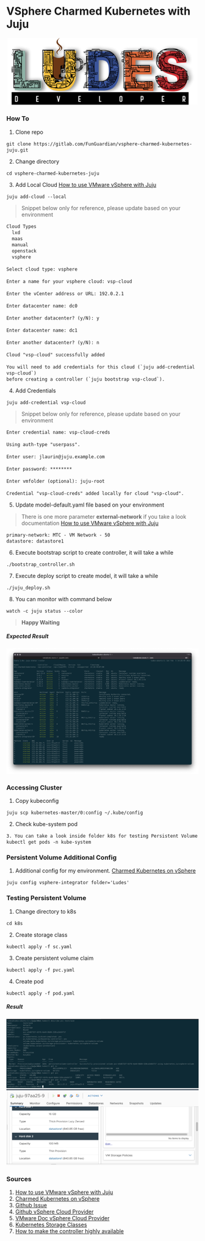 # **VSphere Charmed Kubernetes with Juju**
<p align="center">
<img src="pic/ludes.png" width="500">
</p>

### **How To**
1. Clone repo
```
git clone https://gitlab.com/FunGuardian/vsphere-charmed-kubernetes-juju.git
```
2. Change directory
```
cd vsphere-charmed-kubernetes-juju
```
3. Add Local Cloud [How to use VMware vSphere with Juju](https://juju.is/docs/olm/vmware-vsphere#heading--use-an-interactive-prompt)
```
juju add-cloud --local
```
> Snippet below only for reference, please update based on your environment
```
Cloud Types
  lxd
  maas
  manual
  openstack
  vsphere

Select cloud type: vsphere

Enter a name for your vsphere cloud: vsp-cloud

Enter the vCenter address or URL: 192.0.2.1

Enter datacenter name: dc0

Enter another datacenter? (y/N): y

Enter datacenter name: dc1

Enter another datacenter? (y/N): n

Cloud "vsp-cloud" successfully added

You will need to add credentials for this cloud (`juju add-credential vsp-cloud`)
before creating a controller (`juju bootstrap vsp-cloud`).
```
4. Add Credentials
```
juju add-credential vsp-cloud
```
> Snippet below only for reference, please update based on your environment
```
Enter credential name: vsp-cloud-creds

Using auth-type "userpass".

Enter user: jlaurin@juju.example.com

Enter password: ********

Enter vmfolder (optional): juju-root

Credential "vsp-cloud-creds" added locally for cloud "vsp-cloud".
```
5. Update model-default.yaml file based on your environment
> There is one more parameter **external-network** if you take a look documentation [How to use VMware vSphere with Juju](https://juju.is/docs/olm/vmware-vsphere#heading--vmware-specific-bootstrapping-options)
```
primary-network: MTC - VM Network - 50 
datastore: datastore1 
```
6. Execute bootstrap script to create controller, it will take a while
```
./bootstrap_controller.sh
```
7. Execute deploy script to create model, it will take a while
```
./juju_deploy.sh
```
8. You can monitor with command below
```
watch -c juju status --color
```
> **Happy Waiting**
##### **Expected Result**
![Juju Status](pic/juju-status.png)
### **Accessing Cluster**
1. Copy kubeconfig
```
juju scp kubernetes-master/0:config ~/.kube/config
```
2. Check kube-system pod
```
3. You can take a look inside folder k8s for testing Persistent Volume
kubectl get pods -n kube-system
```
### **Persistent Volume Additional Config**
1. Additional config for my environment. [Charmed Kubernetes on vSphere](https://ubuntu.com/kubernetes/docs/vsphere-integration)
```
juju config vsphere-integrator folder='Ludes' 
```
### **Testing Persistent Volume**
1. Change directory to k8s
```
cd k8s
```
2. Create storage class
```
kubectl apply -f sc.yaml
```
3. Create persistent volume claim
```
kubectl apply -f pvc.yaml
```
4. Create pod
```
kubectl apply -f pod.yaml
```
##### **Result**
![Persistent Volume Kubernetes](pic/persistent-volume-k8s.png)
![Persistent Volume vSphere](pic/persistent-volume-vsphere.png)  
### **Sources**
1. [How to use VMware vSphere with Juju](https://juju.is/docs/olm/vmware-vsphere)
2. [Charmed Kubernetes on vSphere](https://ubuntu.com/kubernetes/docs/vsphere-integration)
3. [Github Issue](https://github.com/rancher/rancher/issues/18949) 
4. [Github vSphere Cloud Provider](https://github.com/kubernetes/cloud-provider-vsphere/tree/master/releases)
5. [VMware Doc vSphere Cloud Provider](https://docs.vmware.com/en/VMware-vSphere-Container-Storage-Plug-in/2.0/vmware-vsphere-csp-getting-started/GUID-0C202FC5-F973-4D24-B383-DDA27DA49BFA.html)
6. [Kubernetes Storage Classes](https://kubernetes.io/docs/concepts/storage/storage-classes/#vsphere)
7. [How to make the controller highly available](https://juju.is/docs/olm/high-availability-juju-controller)
